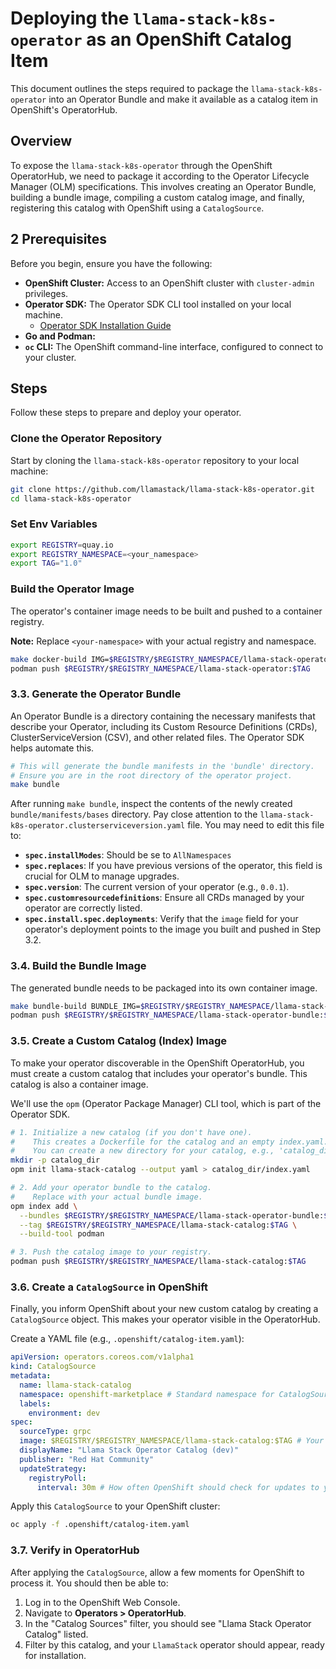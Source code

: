 # Deploying the `llama-stack-k8s-operator` as an OpenShift Catalog Item

This document outlines the steps required to package the `llama-stack-k8s-operator` into an Operator Bundle and make it available as a catalog item in OpenShift's OperatorHub.

## Overview

To expose the `llama-stack-k8s-operator` through the OpenShift OperatorHub, we need to package it according to the Operator Lifecycle Manager (OLM) specifications. This involves creating an Operator Bundle, building a bundle image, compiling a custom catalog image, and finally, registering this catalog with OpenShift using a `CatalogSource`.

## 2 Prerequisites

Before you begin, ensure you have the following:

  * **OpenShift Cluster:** Access to an OpenShift cluster with `cluster-admin` privileges.
  * **Operator SDK:** The Operator SDK CLI tool installed on your local machine.
      * [Operator SDK Installation Guide](https://sdk.operatorframework.io/docs/building-operators/golang/installation/)
  * **Go and Podman:**
  * **`oc` CLI:** The OpenShift command-line interface, configured to connect to your cluster.

## Steps

Follow these steps to prepare and deploy your operator.

### Clone the Operator Repository

Start by cloning the `llama-stack-k8s-operator` repository to your local machine:

```bash
git clone https://github.com/llamastack/llama-stack-k8s-operator.git
cd llama-stack-k8s-operator
```

### Set Env Variables

```bash
export REGISTRY=quay.io
export REGISTRY_NAMESPACE=<your_namespace>
export TAG="1.0"
```

### Build the Operator Image

The operator's container image needs to be built and pushed to a container registry.

**Note:** Replace `<your-namespace>` with your actual registry and namespace.

```bash
make docker-build IMG=$REGISTRY/$REGISTRY_NAMESPACE/llama-stack-operator:$TAG
podman push $REGISTRY/$REGISTRY_NAMESPACE/llama-stack-operator:$TAG
```

### 3.3. Generate the Operator Bundle

An Operator Bundle is a directory containing the necessary manifests that describe your Operator, including its Custom Resource Definitions (CRDs), ClusterServiceVersion (CSV), and other related files. The Operator SDK helps automate this.

```bash
# This will generate the bundle manifests in the 'bundle' directory.
# Ensure you are in the root directory of the operator project.
make bundle
```

After running `make bundle`, inspect the contents of the newly created `bundle/manifests/bases` directory. Pay close attention to the `llama-stack-k8s-operator.clusterserviceversion.yaml` file. You may need to edit this file to:

  * **`spec.installModes`**: Should be se to `AllNamespaces`
  * **`spec.replaces`**: If you have previous versions of the operator, this field is crucial for OLM to manage upgrades.
  * **`spec.version`**: The current version of your operator (e.g., `0.0.1`).
  * **`spec.customresourcedefinitions`**: Ensure all CRDs managed by your operator are correctly listed.
  * **`spec.install.spec.deployments`**: Verify that the `image` field for your operator's deployment points to the image you built and pushed in Step 3.2.

### 3.4. Build the Bundle Image

The generated bundle needs to be packaged into its own container image.

```bash
make bundle-build BUNDLE_IMG=$REGISTRY/$REGISTRY_NAMESPACE/llama-stack-operator-bundle:$TAG
podman push $REGISTRY/$REGISTRY_NAMESPACE/llama-stack-operator-bundle:$TAG
```

### 3.5. Create a Custom Catalog (Index) Image

To make your operator discoverable in the OpenShift OperatorHub, you must create a custom catalog that includes your operator's bundle. This catalog is also a container image.

We'll use the `opm` (Operator Package Manager) CLI tool, which is part of the Operator SDK.

```bash
# 1. Initialize a new catalog (if you don't have one).
#    This creates a Dockerfile for the catalog and an empty index.yaml.
#    You can create a new directory for your catalog, e.g., 'catalog_dir'.
mkdir -p catalog_dir
opm init llama-stack-catalog --output yaml > catalog_dir/index.yaml

# 2. Add your operator bundle to the catalog.
#    Replace with your actual bundle image.
opm index add \
  --bundles $REGISTRY/$REGISTRY_NAMESPACE/llama-stack-operator-bundle:$TAG \
  --tag $REGISTRY/$REGISTRY_NAMESPACE/llama-stack-catalog:$TAG \
  --build-tool podman

# 3. Push the catalog image to your registry.
podman push $REGISTRY/$REGISTRY_NAMESPACE/llama-stack-catalog:$TAG
```

### 3.6. Create a `CatalogSource` in OpenShift

Finally, you inform OpenShift about your new custom catalog by creating a `CatalogSource` object. This makes your operator visible in the OperatorHub.

Create a YAML file (e.g., `.openshift/catalog-item.yaml`):

```yaml
apiVersion: operators.coreos.com/v1alpha1
kind: CatalogSource
metadata:
  name: llama-stack-catalog
  namespace: openshift-marketplace # Standard namespace for CatalogSources
  labels:
    environment: dev
spec:
  sourceType: grpc
  image: $REGISTRY/$REGISTRY_NAMESPACE/llama-stack-catalog:$TAG # Your catalog image from Step 3.5
  displayName: "Llama Stack Operator Catalog (dev)"
  publisher: "Red Hat Community"
  updateStrategy:
    registryPoll:
      interval: 30m # How often OpenShift should check for updates to your catalog
```

Apply this `CatalogSource` to your OpenShift cluster:

```bash
oc apply -f .openshift/catalog-item.yaml
```

### 3.7. Verify in OperatorHub

After applying the `CatalogSource`, allow a few moments for OpenShift to process it. You should then be able to:

1.  Log in to the OpenShift Web Console.
2.  Navigate to **Operators \> OperatorHub**.
3.  In the "Catalog Sources" filter, you should see "Llama Stack Operator Catalog" listed.
4.  Filter by this catalog, and your `LlamaStack` operator should appear, ready for installation.
